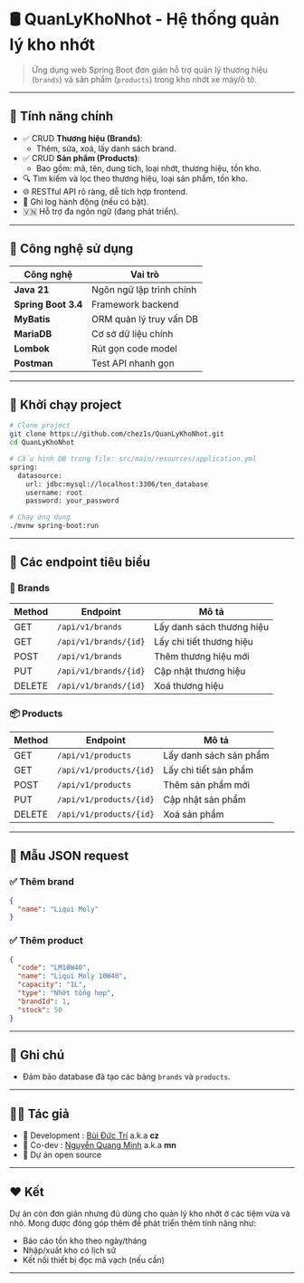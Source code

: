# 🛢️ QuanLyKhoNhot - Hệ thống quản lý kho nhớt

> Ứng dụng web Spring Boot đơn giản hỗ trợ quản lý thương hiệu (`brands`) và sản phẩm (`products`) trong kho nhớt xe máy/ô tô.

---

## 🚀 Tính năng chính

- ✅ CRUD **Thương hiệu (Brands)**:
  - Thêm, sửa, xoá, lấy danh sách brand.
- ✅ CRUD **Sản phẩm (Products)**:
  - Bao gồm: mã, tên, dung tích, loại nhớt, thương hiệu, tồn kho.
- 🔍 Tìm kiếm và lọc theo thương hiệu, loại sản phẩm, tồn kho.
- 🌐 RESTful API rõ ràng, dễ tích hợp frontend.
- 🧾 Ghi log hành động (nếu có bật).
- 🇻🇳 Hỗ trợ đa ngôn ngữ (đang phát triển).

---

## 🧱 Công nghệ sử dụng

| Công nghệ          | Vai trò                                   | 
|--------------------|-------------------------------------------|
| **Java 21**        | Ngôn ngữ lập trình chính                  |
| **Spring Boot 3.4**| Framework backend                         |
| **MyBatis**        | ORM quản lý truy vấn DB                   |
| **MariaDB**        | Cơ sở dữ liệu chính                       |
| **Lombok**         | Rút gọn code model                        |
| **Postman**        | Test API nhanh gọn                        |

---

## 🏁 Khởi chạy project

```bash
# Clone project
git clone https://github.com/chez1s/QuanLyKhoNhot.git
cd QuanLyKhoNhot

# Cấu hình DB trong file: src/main/resources/application.yml
spring:
  datasource:
    url: jdbc:mysql://localhost:3306/ten_database
    username: root
    password: your_password

# Chạy ứng dụng
./mvnw spring-boot:run
````

---

## 🔗 Các endpoint tiêu biểu

### 📁 Brands

| Method | Endpoint              | Mô tả                     |
| ------ | --------------------- | ------------------------- |
| GET    | `/api/v1/brands`      | Lấy danh sách thương hiệu |
| GET    | `/api/v1/brands/{id}` | Lấy chi tiết thương hiệu  |
| POST   | `/api/v1/brands`      | Thêm thương hiệu mới      |
| PUT    | `/api/v1/brands/{id}` | Cập nhật thương hiệu      |
| DELETE | `/api/v1/brands/{id}` | Xoá thương hiệu           |

### 📦 Products

| Method | Endpoint                | Mô tả                  |
| ------ | ----------------------- | ---------------------- |
| GET    | `/api/v1/products`      | Lấy danh sách sản phẩm |
| GET    | `/api/v1/products/{id}` | Lấy chi tiết sản phẩm  |
| POST   | `/api/v1/products`      | Thêm sản phẩm mới      |
| PUT    | `/api/v1/products/{id}` | Cập nhật sản phẩm      |
| DELETE | `/api/v1/products/{id}` | Xoá sản phẩm           |

---

## 🧪 Mẫu JSON request

### ✅ Thêm brand

```json
{
  "name": "Liqui Moly"
}
```

### ✅ Thêm product

```json
{
  "code": "LM10W40",
  "name": "Liqui Moly 10W40",
  "capacity": "1L",
  "type": "Nhớt tổng hợp",
  "brandId": 1,
  "stock": 50
}
```

---

## 📌 Ghi chú

* Đảm bảo database đã tạo các bảng `brands` và `products`.
---

## 🧑‍💻 Tác giả

* 🧠 Development : [Bùi Đức Trí](https://github.com/chez1s) a.k.a **cz**
* 🧠 Co-dev      : [Nguyễn Quang Minh](https://github.com/NguyenMinh1301) a.k.a **mn**
* 🤝 Dự án open source

---

## ❤️ Kết

Dự án còn đơn giản nhưng đủ dùng cho quản lý kho nhớt ở các tiệm vừa và nhỏ. Mong được đóng góp thêm để phát triển thêm tính năng như:

* Báo cáo tồn kho theo ngày/tháng
* Nhập/xuất kho có lịch sử
* Kết nối thiết bị đọc mã vạch (nếu cần)

---
